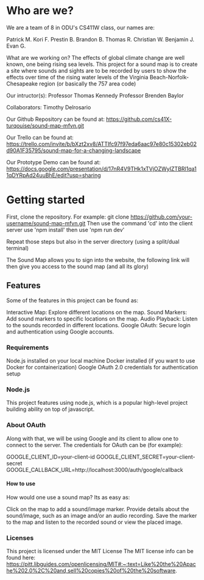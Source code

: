 # Who are we?

We are a team of 8 in ODU's CS411W class, our names are:

Patrick M.
Kori F.
Prestin B.
Brandon B.
Thomas R.
Christian W.
Benjamin J.
Evan G.

What are we working on? 
    The effects of global climate change are well known, one being rising sea levels. This project for a sound map is to create a site where sounds and sights are to be recorded by users to show the effects over time of the rising water levels of the Virginia Beach-Norfolk-Chesapeake region (or basically the 757 area code)

Our intructor(s):
Professor Thomas Kennedy
Professor Brenden Baylor

Collaborators:
Timothy Delrosario

Our Github Repository can be found at: https://github.com/cs41X-turqouise/sound-map-mfvn.git

Our Trello can be found at: https://trello.com/invite/b/bXzt2xv8/ATTIfc97f97eda6aac97e80c15302eb02d90A1F35795/sound-map-for-a-changing-landscape 

Our Prototype Demo can be found at: https://docs.google.com/presentation/d/17nR4V9THk1xTVjOZWyIZTBRl1qa11qDYRpAd24uuBhE/edit?usp=sharing

# Getting started 

First, clone the repository. For example: git clone https://github.com/your-username/sound-map-mfvn.git
Then use the command 'cd' into the client server
use 'npm install'
then use 'npm run dev'

Repeat those steps but also in the server directory (using a split/dual terminal)

The Sound Map allows you to sign into the website,
the following link will then give you access to the sound map (and all its glory)
## Features
Some of the features in this project can be found as:

Interactive Map: Explore different locations on the map.
Sound Markers: Add sound markers to specific locations on the map.
Audio Playback: Listen to the sounds recorded in different locations.
Google OAuth: Secure login and authentication using Google accounts.
### Requirements

Node.js installed on your local machine
Docker installed (if you want to use Docker for containerization)
Google OAuth 2.0 credentials for authentication setup
### Node.js
This project features using node.js, which is a popular high-level project building ability on top of javascript. 

### About OAuth
Along with that, we will be using Google and its client to allow one to connect to the server. 
The credentials for OAuth can be (for example): 

GOOGLE_CLIENT_ID=your-client-id
GOOGLE_CLIENT_SECRET=your-client-secret
GOOGLE_CALLBACK_URL=http://localhost:3000/auth/google/callback

#### How to use

How would one use a sound map? Its as easy as:

Click on the map to add a sound/image marker.
Provide details about the sound/image, such as an image and/or an audio recording.
Save the marker to the map and listen to the recorded sound or view the placed image.
### Licenses

This project is licensed under the MIT License
The MIT license info can be found here: https://pitt.libguides.com/openlicensing/MIT#:~:text=Like%20the%20Apache%202.0%2C%20and,sell%20copies%20of%20the%20software.